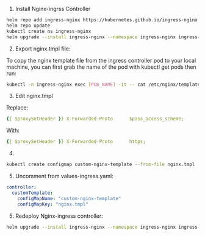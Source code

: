 

1. Install Nginx-ingrss Controller
```bash
helm repo add ingress-nginx https://kubernetes.github.io/ingress-nginx
helm repo update
kubectl create ns ingress-nginx
helm upgrade --install ingress-nginx --namespace ingress-nginx ingress-nginx/ingress-nginx -f values-ingress.yaml
```

2. Export nginx.tmpl file:

To copy the nginx template file from the ingress controller pod to your local machine, you can first grab the name of the pod with kubectl get pods then run:

```bash
kubectl -n ingress-nginx exec [POD_NAME] -it -- cat /etc/nginx/template/nginx.tmpl > nginx.tmpl
```

3. Edit nginx.tmpl

Replace:
```yaml
{{ $proxySetHeader }} X-Forwarded-Proto      $pass_access_scheme;

```

With:
```yaml
{{ $proxySetHeader }} X-Forwarded-Proto      https;

```

4. 
```bash
kubectl create configmap custom-nginx-template --from-file nginx.tmpl  -n ingress-nginx
```
5. Uncomment from values-ingress.yaml:
```yaml
controller:
  customTemplate:
    configMapName: "custom-nginx-template"
    configMapKey: "nginx.tmpl"
```

5. Redeploy Nginx-ingress controller:
```bash
helm upgrade --install ingress-nginx --namespace ingress-nginx ingress-nginx/ingress-nginx -f values-ingress.yaml
```
